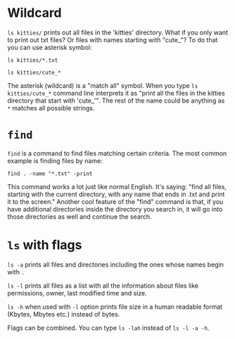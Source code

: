 # Wildcard

`ls kitties/` prints out all files in the 'kitties' directory. What if you only want to print out txt files? Or files with names starting with "cute_"? To do that you can use asterisk symbol:

`ls kitties/*.txt`

`ls kitties/cute_*`

The asterisk (wildcard) is a "match all" symbol. When you type `ls kitties/cute_*` command line interprets it as "print all the files in the kitties directory that start with 'cute_'". The rest of the name could be anything as `*` matches all possible strings.

# `find`

`find` is a command to find files matching certain criteria. The most common example is finding files by name:

`find . -name "*.txt" -print`

This command works a lot just like normal English. It's saying: "find all files, starting with the current directory, with any name that ends in .txt and print it to the screen." Another cool feature of the "find" command is that, if you have additional directories inside the directory you search in, it will go into those directories as well and continue the search.

# `ls` with flags

`ls -a` prints all files and directories including the ones whose names begin with `.`

`ls -l` prints all files as a list with all the information about files like permissions, owner, last modified time and size.

`ls -h` when used with `-l` option prints file size in a human readable format (Kbytes, Mbytes etc.) instead of bytes.

Flags can be combined. You can type `ls -lah` instead of `ls -l -a -h`.
